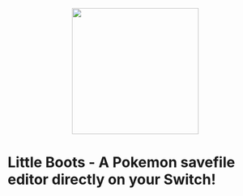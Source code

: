 <p align="center">
  <img src="https://user-images.githubusercontent.com/24984183/168672378-6f1fcdb9-45f9-4529-9861-d1e4d2e91b10.png" width="250">
</p>

# Little Boots - A Pokemon savefile editor directly on your Switch!

